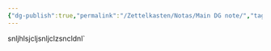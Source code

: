 ```yaml
---
{"dg-publish":true,"permalink":"/Zettelkasten/Notas/Main DG note/","tags":["gardenEntry"]}
---
```


snljhlsjcljsnljclzsncldnl`